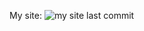 <p>
  My site: <img src="https://img.shields.io/github/repo-size/Avenger2256/mysite" alt="my site last commit"></img>
</p>
